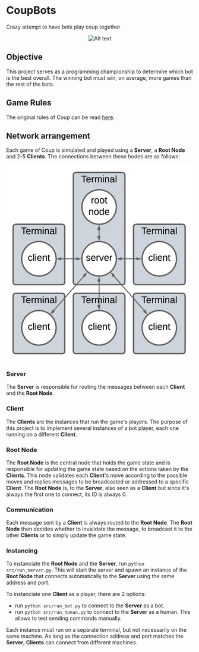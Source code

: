 # CoupBots
Crazy attempt to have bots play coup together


<div style="text-align: center;">
<img src="https://cf.geekdo-images.com/MWhSY_GOe2-bmlQ2rntSVg__itemrep/img/QRw3T5XGsrRs-QKCSpzwE7nFqOg=/fit-in/246x300/filters:strip_icc()/pic2016054.jpg" alt="Alt text" style="width:200;"/>
</div>

## Objective
This project serves as a programming championship to determine which bot is the best overall. The winning bot must win, on average, more games than the rest of the bots.


## Game Rules
The original rules of Coup can be read [here](https://www.qugs.org/rules/r131357.pdf).

## Network arrangement
Each game of Coup is simulated and played using a **Server**, a **Root Node** and 2-5 **Clients**. The connections between these hodes are as follows:



<div style="text-align: center;">
<img src="guide/network_diagram.png" alt="Alt text" style="width:300;"/>
</div>

### Server
The **Server** is responsible for routing the messages between each **Client** and the **Root Node**.

### Client
The **Clients** are the instances that run the game's players. The purpose of this project is to implement several instances of a bot player, each one running on a different **Client**.

### Root Node
The **Root Node** is the central node that holds the game state and is responsible for updating the game state based on the actions taken by the **Clients**. This node validates each **Client**'s move according to the possible moves and replies messages to be broadcasted or addressed to a specific **Client**. The **Root Node** is, to the **Server**, also seen as a **Client** but since it's always the first one to connect, its ID is always 0.

### Communication
Each message sent by a **Client** is always routed to the **Root Node**. The **Root Node** then decides whether to invalidate the message, to broadcast it to the other **Clients** or to simply update the game state.

### Instancing
To instanciate the **Root Node** and the **Server**, run `python src/run_server.py`. This will start the server and spawn an instance of the **Root Node** that connects automatically to the **Server** using the same address and port.

To instanciate one **Client** as a player, there are 2 options:
- run `python src/run_bot.py` to connect to the **Server** as a bot.
- run `python src/run_human.py` to connect to the **Server** as a human. This allows to test sending commands manually.

Each instance must run on a separate terminal, but not necessarily on the same machine. As long as the connection address and port matches the **Server**, **Clients** can connect from different machines.
